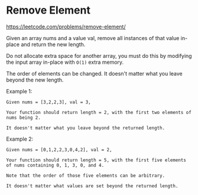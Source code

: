 # Remove Element 

https://leetcode.com/problems/remove-element/

Given an array nums and a value val, remove all instances of that value in-place and return the new length.

Do not allocate extra space for another array, you must do this by modifying the input array in-place with `O(1)` extra memory.

The order of elements can be changed. It doesn't matter what you leave beyond the new length.

Example 1:
```
Given nums = [3,2,2,3], val = 3,

Your function should return length = 2, with the first two elements of nums being 2.

It doesn't matter what you leave beyond the returned length.
```

Example 2:
```
Given nums = [0,1,2,2,3,0,4,2], val = 2,

Your function should return length = 5, with the first five elements of nums containing 0, 1, 3, 0, and 4.

Note that the order of those five elements can be arbitrary.

It doesn't matter what values are set beyond the returned length.
```